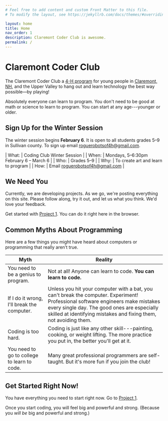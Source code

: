 ```yaml
---
# Feel free to add content and custom Front Matter to this file.
# To modify the layout, see https://jekyllrb.com/docs/themes/#overriding-theme-defaults

layout: home
title: Home
nav_order: 1
description: Claremont Coder Club is awesome.
permalink: /
---
```


# Claremont Coder Club

The Claremont Coder Club a [4-H program](https://extension.unh.edu/new-hampshire-4-h/counties/sullivan-county-4-h) for young people in [Claremont, NH](https://www.claremontnh.com/),
and the Upper Valley to hang out and learn technology the best way possible&mdash;by playing!

Absolutely everyone can learn to program. You don't need to be good at math or science to learn to program. You can start at any age---younger or older.

## Sign Up for the Winter Session

The winter session begins **February 6**. It is open to all students grades 5&ndash;9 in Sullivan county. To sign up email [roguerobotsof4h@gmail.com](mailto:roguerobotsof4h@gmail.com).

| What: | Coding Club Winter Session |
| When: | Mondays, 5&ndash;6:30pm <br> February 6 &ndash; March 6 |
| Who:  | Grades 5&ndash;9 |
| Why:  | To create art and learn to program |
| How:  | Email [roguerobotsof4h@gmail.com](mailto:roguerobotsof4h@gmail.com) |


## We Need You

Currently, we are developing projects. As we go, we're posting everything on this site. Please follow along, try it out, and let us what you think. We'd love your feedback.

Get started with [Project 1](projects/01-turtle-time). You can do it right here in the browser.

## Common Myths About Programming

Here are a few things you might have heard about computers or programming that really aren’t true.

| Myth | Reality |
|------|---------|
|You need to be a genius to program. | Not at all! Anyone can learn to code. **You can learn to code.**|
|If I do it wrong, I'll break the computer. | Unless you hit your computer with a bat, you can't break the computer. Experiment! Professional software engineers make mistakes every single day. The good ones are especially skilled at identifying mistakes and fixing them, not avoiding them.|
|Coding is too hard.| Coding is just like any other skill---painting, cooking, or weight lifting. The more practice you put in, the better you'll get at it.|
|You need to go to college to learn to code.| Many great professional programmers are self-taught. But it's more fun if you join the club!|

## Get Started Right Now!
You have everything you need to start right now. Go to [Project 1](projects/01-turtle-time).

Once you start coding, you will feel big and powerful and strong. (Because you *will be* big and powerful and strong.)
